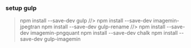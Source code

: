 ### setup gulp

> npm install --save-dev gulp
//> npm install --save-dev imagemin-jpegtran
> npm install --save-dev gulp-rename
//> npm install --save-dev imagemin-pngquant
> npm install --save-dev chalk
> npm install --save-dev gulp-imagemin